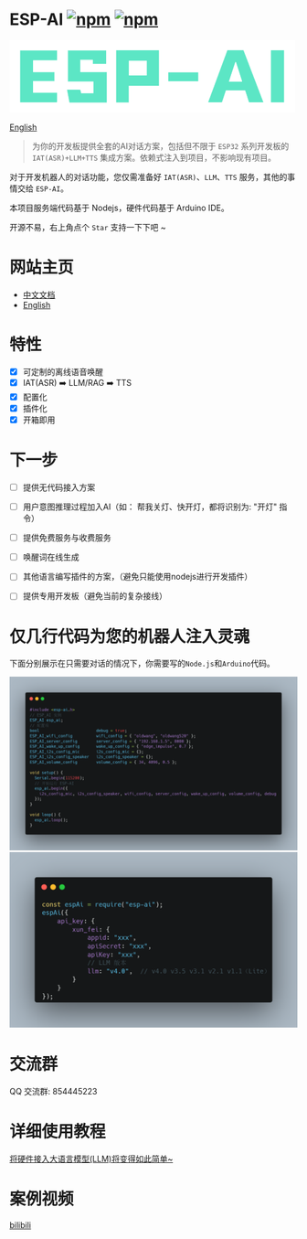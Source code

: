 
# ESP-AI  [![npm](https://img.shields.io/npm/v/esp-ai.svg)](https://www.npmjs.com/package/esp-ai) [![npm](https://img.shields.io/npm/dm/esp-ai.svg?style=flat)](https://www.npmjs.com/package/esp-ai)


![logo.png](./imgs/logo.png)

<a href="./readme_english.md">English</a>
 
 
> 为你的开发板提供全套的AI对话方案，包括但不限于 `ESP32` 系列开发板的 `IAT(ASR)+LLM+TTS` 集成方案。依赖式注入到项目，不影响现有项目。

对于开发机器人的对话功能，您仅需准备好 `IAT(ASR)`、`LLM`、`TTS` 服务，其他的事情交给 `ESP-AI`。


本项目服务端代码基于 Nodejs，硬件代码基于 Arduino IDE。

开源不易，右上角点个 `Star` 支持一下下吧 ~


# 网站主页 

- [中文文档](https://xiaomingio.top/esp-ai/)
- [English](https://xiaomingio.top/esp-ai/en)


# 特性

- [x] 可定制的离线语音唤醒
- [x] IAT(ASR) ➡️ LLM/RAG ➡️ TTS
- [x] 配置化
- [x] 插件化
- [x] 开箱即用

# 下一步 

- [ ] 提供无代码接入方案
- [ ] 用户意图推理过程加入AI（如： 帮我关灯、快开灯，都将识别为: "开灯" 指令）
- [ ] 提供免费服务与收费服务
- [ ] 唤醒词在线生成
- [ ] 其他语言编写插件的方案，（避免只能使用nodejs进行开发插件）
- [ ] 提供专用开发板（避免当前的复杂接线）


# 仅几行代码为您的机器人注入灵魂

下面分别展示在只需要对话的情况下，你需要写的`Node.js`和`Arduino`代码。

<img src="./imgs/arduino.png" />
<img src="./imgs/nodejs.png" />





# 交流群
QQ 交流群: 854445223

# 详细使用教程
[将硬件接入大语言模型(LLM)将变得如此简单~](https://juejin.cn/post/7384704245495234594)


# 案例视频
[bilibili](https://www.bilibili.com/video/BV1xS421o7hi/#reply1505985392)
